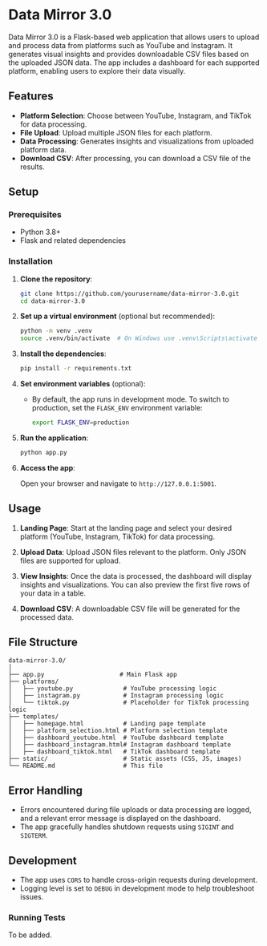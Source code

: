 # Data Mirror 3.0

Data Mirror 3.0 is a Flask-based web application that allows users to upload and process data from platforms such as YouTube and Instagram. It generates visual insights and provides downloadable CSV files based on the uploaded JSON data. The app includes a dashboard for each supported platform, enabling users to explore their data visually.

## Features

- **Platform Selection**: Choose between YouTube, Instagram, and TikTok for data processing.
- **File Upload**: Upload multiple JSON files for each platform.
- **Data Processing**: Generates insights and visualizations from uploaded platform data.
- **Download CSV**: After processing, you can download a CSV file of the results.

## Setup

### Prerequisites

- Python 3.8+
- Flask and related dependencies

### Installation

1. **Clone the repository**:

   ```bash
   git clone https://github.com/yourusername/data-mirror-3.0.git
   cd data-mirror-3.0
   ```

2. **Set up a virtual environment** (optional but recommended):

   ```bash
   python -m venv .venv
   source .venv/bin/activate  # On Windows use .venv\Scripts\activate
   ```

3. **Install the dependencies**:

   ```bash
   pip install -r requirements.txt
   ```

4. **Set environment variables** (optional):

   - By default, the app runs in development mode. To switch to production, set the `FLASK_ENV` environment variable:

     ```bash
     export FLASK_ENV=production
     ```

5. **Run the application**:

   ```bash
   python app.py
   ```

6. **Access the app**:

   Open your browser and navigate to `http://127.0.0.1:5001`.

## Usage

1. **Landing Page**: 
   Start at the landing page and select your desired platform (YouTube, Instagram, TikTok) for data processing.

2. **Upload Data**: 
   Upload JSON files relevant to the platform. Only JSON files are supported for upload.

3. **View Insights**: 
   Once the data is processed, the dashboard will display insights and visualizations. You can also preview the first five rows of your data in a table.

4. **Download CSV**: 
   A downloadable CSV file will be generated for the processed data.

## File Structure

```
data-mirror-3.0/
│
├── app.py                     # Main Flask app
├── platforms/
│   ├── youtube.py              # YouTube processing logic
│   ├── instagram.py            # Instagram processing logic
│   └── tiktok.py               # Placeholder for TikTok processing logic
├── templates/
│   ├── homepage.html           # Landing page template
│   ├── platform_selection.html # Platform selection template
│   ├── dashboard_youtube.html  # YouTube dashboard template
│   ├── dashboard_instagram.html# Instagram dashboard template
│   ├── dashboard_tiktok.html   # TikTok dashboard template
├── static/                     # Static assets (CSS, JS, images)
└── README.md                   # This file
```

## Error Handling

- Errors encountered during file uploads or data processing are logged, and a relevant error message is displayed on the dashboard.
- The app gracefully handles shutdown requests using `SIGINT` and `SIGTERM`.

## Development

- The app uses `CORS` to handle cross-origin requests during development.
- Logging level is set to `DEBUG` in development mode to help troubleshoot issues.

### Running Tests

To be added.
